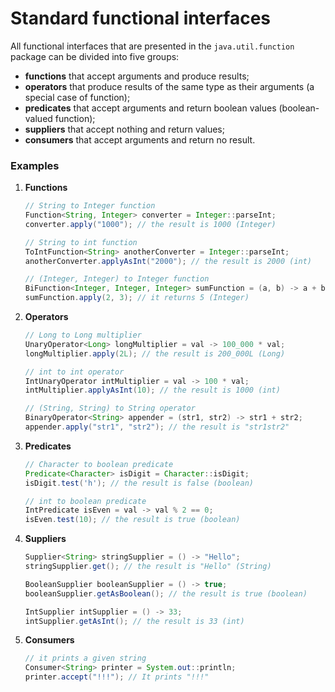 # Standard functional interfaces

All functional interfaces that are presented in the `java.util.function` package can be divided into five groups:

- **functions** that accept arguments and produce results;
- **operators** that produce results of the same type as their arguments (a special case of function);
- **predicates** that accept arguments and return boolean values (boolean-valued function);
- **suppliers** that accept nothing and return values;
- **consumers** that accept arguments and return no result.

### Examples

1. **Functions**

    ```java
    // String to Integer function
    Function<String, Integer> converter = Integer::parseInt;
    converter.apply("1000"); // the result is 1000 (Integer)

    // String to int function
    ToIntFunction<String> anotherConverter = Integer::parseInt;
    anotherConverter.applyAsInt("2000"); // the result is 2000 (int)

    // (Integer, Integer) to Integer function
    BiFunction<Integer, Integer, Integer> sumFunction = (a, b) -> a + b;
    sumFunction.apply(2, 3); // it returns 5 (Integer)
    ```

2. **Operators**

    ```java
    // Long to Long multiplier
    UnaryOperator<Long> longMultiplier = val -> 100_000 * val;
    longMultiplier.apply(2L); // the result is 200_000L (Long)

    // int to int operator
    IntUnaryOperator intMultiplier = val -> 100 * val;
    intMultiplier.applyAsInt(10); // the result is 1000 (int)

    // (String, String) to String operator
    BinaryOperator<String> appender = (str1, str2) -> str1 + str2;
    appender.apply("str1", "str2"); // the result is "str1str2"
    ```

3. **Predicates**

    ```java
    // Character to boolean predicate
    Predicate<Character> isDigit = Character::isDigit;
    isDigit.test('h'); // the result is false (boolean)

    // int to boolean predicate
    IntPredicate isEven = val -> val % 2 == 0;
    isEven.test(10); // the result is true (boolean)
    ```

4. **Suppliers**

    ```java
    Supplier<String> stringSupplier = () -> "Hello";
    stringSupplier.get(); // the result is "Hello" (String)

    BooleanSupplier booleanSupplier = () -> true;
    booleanSupplier.getAsBoolean(); // the result is true (boolean)

    IntSupplier intSupplier = () -> 33;
    intSupplier.getAsInt(); // the result is 33 (int)
    ```

5. **Consumers**

    ```java
    // it prints a given string
    Consumer<String> printer = System.out::println;
    printer.accept("!!!"); // It prints "!!!"
    ```
